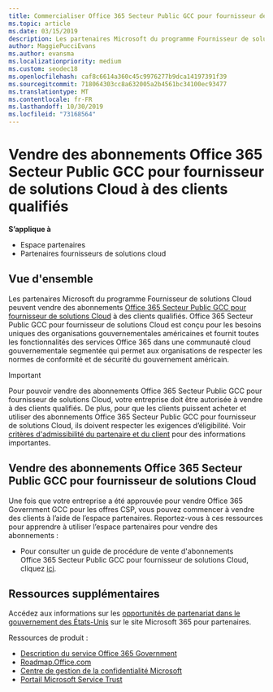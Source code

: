 ```yaml
---
title: Commercialiser Office 365 Secteur Public GCC pour fournisseur de solutions Cloud | Espace partenaires
ms.topic: article
ms.date: 03/15/2019
description: Les partenaires Microsoft du programme Fournisseur de solutions Cloud peuvent vendre des abonnements Office 365 Secteur Public GCC pour fournisseur de solutions Cloud à des clients qualifiés. Office 365 Government GCC pour CSP est une suite de services de productivité Cloud conçue pour les sous-traitants États-Unis Government et Government Government.
author: MaggiePucciEvans
ms.author: evansma
ms.localizationpriority: medium
ms.custom: seodec18
ms.openlocfilehash: caf8c6614a360c45c9976277b9dca14197391f39
ms.sourcegitcommit: 718064303cc8a632005a2b4561bc34100ec93477
ms.translationtype: MT
ms.contentlocale: fr-FR
ms.lasthandoff: 10/30/2019
ms.locfileid: "73168564"
---
```

# <a name="sell-office-365-government-gcc-for-csp-subscriptions-to-qualified-customers"></a>Vendre des abonnements Office 365 Secteur Public GCC pour fournisseur de solutions Cloud à des clients qualifiés

**S’applique à**

-  Espace partenaires
-  Partenaires fournisseurs de solutions cloud


## <a name="overview"></a>Vue d'ensemble

Les partenaires Microsoft du programme Fournisseur de solutions Cloud peuvent vendre des abonnements [Office 365 Secteur Public GCC pour fournisseur de solutions Cloud](https://www.microsoft.com/microsoft-365/partners/governmentforCSP) à des clients qualifiés. Office 365 Secteur Public GCC pour fournisseur de solutions Cloud est conçu pour les besoins uniques des organisations gouvernementales américaines et fournit toutes les fonctionnalités des services Office 365 dans une communauté cloud gouvernementale segmentée qui permet aux organisations de respecter les normes de conformité et de sécurité du gouvernement américain. 

>[!IMPORTANT] 
>Pour pouvoir vendre des abonnements Office 365 Secteur Public GCC pour fournisseur de solutions Cloud, votre entreprise doit être autorisée à vendre à des clients qualifiés. De plus, pour que les clients puissent acheter et utiliser des abonnements Office 365 Secteur Public GCC pour fournisseur de solutions Cloud, ils doivent respecter les exigences d’éligibilité. Voir [critères d'admissibilité du partenaire et du client](csp-gcc-validate.md) pour des informations importantes.


## <a name="sell-office-365-government-gcc-for-csp-subscriptions"></a>Vendre des abonnements Office 365 Secteur Public GCC pour fournisseur de solutions Cloud

Une fois que votre entreprise a été approuvée pour vendre Office 365 Government GCC pour les offres CSP, vous pouvez commencer à vendre des clients à l’aide de l’espace partenaires. Reportez-vous à ces ressources pour apprendre à utiliser l’espace partenaires pour vendre des abonnements : 

-   Pour consulter un guide de procédure de vente d'abonnements Office 365 Secteur Public GCC pour fournisseur de solutions Cloud, cliquez [ici](https://go.microsoft.com/fwlink/?linkid=2007323).  


## <a name="additional-resources"></a>Ressources supplémentaires

Accédez aux informations sur les [opportunités de partenariat dans le gouvernement des États-Unis](https://www.microsoft.com/microsoft-365/partners/governmentforCSP) sur le site Microsoft 365 pour partenaires.

Ressources de produit :

- [Description du service Office 365 Government](https://technet.microsoft.com/library/mt774581.aspx)
- [Roadmap.Office.com](https://products.office.com/business/office-365-roadmap)
- [Centre de gestion de la confidentialité Microsoft](https://www.microsoft.com/TrustCenter/)
- [Portail Microsoft Service Trust](https://aka.ms/STP)

